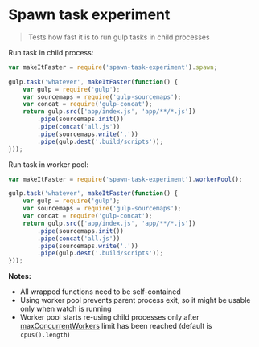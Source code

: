 # Spawn task experiment

> Tests how fast it is to run gulp tasks in child processes

Run task in child process:

```js
var makeItFaster = require('spawn-task-experiment').spawn;

gulp.task('whatever', makeItFaster(function() {
	var gulp = require('gulp');
	var sourcemaps = require('gulp-sourcemaps');
	var concat = require('gulp-concat');
	return gulp.src(['app/index.js', 'app/**/*.js'])
		.pipe(sourcemaps.init())
		.pipe(concat('all.js'))
		.pipe(sourcemaps.write('.'))
		.pipe(gulp.dest('.build/scripts'));
}));
```

Run task in worker pool:

```js
var makeItFaster = require('spawn-task-experiment').workerPool();

gulp.task('whatever', makeItFaster(function() {
	var gulp = require('gulp');
	var sourcemaps = require('gulp-sourcemaps');
	var concat = require('gulp-concat');
	return gulp.src(['app/index.js', 'app/**/*.js'])
		.pipe(sourcemaps.init())
		.pipe(concat('all.js'))
		.pipe(sourcemaps.write('.'))
		.pipe(gulp.dest('.build/scripts'));
}));
```

**Notes:**

- All wrapped functions need to be self-contained
- Using worker pool prevents parent process exit, so it might be usable only when watch is running
- Worker pool starts re-using child processes only after [maxConcurrentWorkers](https://github.com/rvagg/node-worker-farm#options) limit has been reached (default is `cpus().length`)
